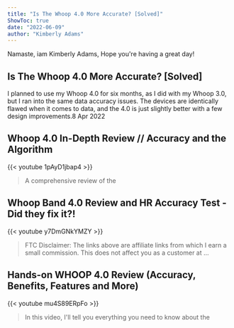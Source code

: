 ```yaml
---
title: "Is The Whoop 4.0 More Accurate? [Solved]"
ShowToc: true 
date: "2022-06-09"
author: "Kimberly Adams" 
---
```


Namaste, iam Kimberly Adams, Hope you're having a great day!
## Is The Whoop 4.0 More Accurate? [Solved]
I planned to use my Whoop 4.0 for six months, as I did with my Whoop 3.0, but I ran into the same data accuracy issues. The devices are identically flawed when it comes to data, and the 4.0 is just slightly better with a few design improvements.8 Apr 2022

## Whoop 4.0 In-Depth Review // Accuracy and the Algorithm
{{< youtube 1pAyD1jbap4 >}}
>A comprehensive review of the 

## Whoop Band 4.0 Review and HR Accuracy Test - Did they fix it?!
{{< youtube y7DmGNkYMZY >}}
>FTC Disclaimer: The links above are affiliate links from which I earn a small commission. This does not affect you as a customer at ...

## Hands-on WHOOP 4.0 Review (Accuracy, Benefits, Features and More)
{{< youtube mu4S89ERpFo >}}
>In this video, I'll tell you everything you need to know about the 

